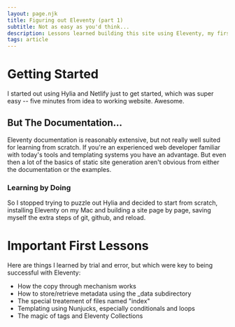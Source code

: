 ```yaml
---
layout: page.njk
title: Figuring out Eleventy (part 1)
subtitle: Not as easy as you'd think...
description: Lessons learned building this site using Eleventy, my first time effort with a static site generator.
tags: article
---
```

<h1>Getting Started</h1>
<p>
	I started out using Hylia and Netlify just to get started, which was super easy -- five minutes from idea to working website.  Awesome.
</p>
<h2>But The Documentation...</h2>
<p>
	Eleventy documentation is reasonably extensive, but not really well suited for learning from scratch.  If you're an experienced web developer familiar with today's tools and templating systems you have an advantage.  But even then a lot of the basics of static site generation aren't obvious from either the documentation or the examples.
</p>
<h3>Learning by Doing</h3>
<p>
	So I stopped trying to puzzle out Hylia and decided to start from scratch, installing Eleventy on my Mac and building a site page by page, saving myself the extra steps of git, github, and reload.
</p>

<h1>Important First Lessons</h1>
<p>
	Here are things I learned by trial and error, but which were key to being successful with Eleventy:
	<ul>
		<li>How the copy through mechanism works</li>
		<li>How to store/retrieve metadata using the _data subdirectory</li>
		<li>The special treatement of files named "index"</li>
		<li>Templating using Nunjucks, especially conditionals and loops</li>
		<li>The magic of tags and Eleventy Collections</li>
	</ul>
</p>